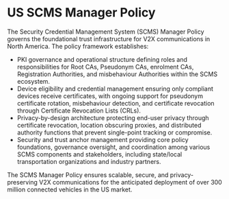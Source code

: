 # US SCMS Manager Policy

The Security Credential Management System (SCMS) Manager Policy governs the foundational trust infrastructure for V2X communications in North America. The policy framework establishes:

- PKI governance and operational structure defining roles and responsibilities for Root CAs, Pseudonym CAs, enrolment CAs, Registration Authorities, and misbehaviour Authorities within the SCMS ecosystem.
- Device eligibility and credential management ensuring only compliant devices receive certificates, with ongoing support for pseudonym certificate rotation, misbehaviour detection, and certificate revocation through Certificate Revocation Lists (CRLs).
- Privacy-by-design architecture protecting end-user privacy through certificate revocation, location obscuring proxies, and distributed authority functions that prevent single-point tracking or compromise.
- Security and trust anchor management providing core policy foundations, governance oversight, and coordination among various SCMS components and stakeholders, including state/local transportation organizations and industry partners.

The SCMS Manager Policy ensures scalable, secure, and privacy-preserving V2X communications for the anticipated deployment of over 300 million connected vehicles in the US market.
